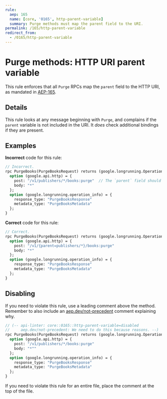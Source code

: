 ```yaml
---
rule:
  aep: 165
  name: [core, '0165', http-parent-variable]
  summary: Purge methods must map the parent field to the URI.
permalink: /165/http-parent-variable
redirect_from:
  - /0165/http-parent-variable
---
```


# Purge methods: HTTP URI parent variable

This rule enforces that all `Purge` RPCs map the `parent` field to the HTTP
URI, as mandated in [AEP-165][].

## Details

This rule looks at any message beginning with `Purge`, and complains
if the `parent` variable is not included in the URI. It _does_ check additional
bindings if they are present.

## Examples

**Incorrect** code for this rule:

```proto
// Incorrect.
rpc PurgeBooks(PurgeBooksRequest) returns (google.longrunning.Operation) {
  option (google.api.http) = {
    post: "/v1/publishers/*/books:purge"  // The `parent` field should be extracted.
    body: "*"
  };
  option (google.longrunning.operation_info) = {
    response_type: "PurgeBooksResponse"
    metadata_type: "PurgeBooksMetadata"
  };
}
```

**Correct** code for this rule:

```proto
// Correct.
rpc PurgeBooks(PurgeBooksRequest) returns (google.longrunning.Operation) {
  option (google.api.http) = {
    post: "/v1/{parent=publishers/*}/books:purge"
    body: "*"
  };
  option (google.longrunning.operation_info) = {
    response_type: "PurgeBooksResponse"
    metadata_type: "PurgeBooksMetadata"
  };
}
```

## Disabling

If you need to violate this rule, use a leading comment above the method.
Remember to also include an [aep.dev/not-precedent][] comment explaining why.

```proto
// (-- api-linter: core::0165::http-parent-variable=disabled
//     aep.dev/not-precedent: We need to do this because reasons. --)
rpc PurgeBooks(PurgeBooksRequest) returns (google.longrunning.Operation) {
  option (google.api.http) = {
    post: "/v1/publishers/*/books:purge"
    body: "*""
  };
  option (google.longrunning.operation_info) = {
    response_type: "PurgeBooksResponse"
    metadata_type: "PurgeBooksMetadata"
  };
}
```

If you need to violate this rule for an entire file, place the comment at the
top of the file.

[aep-165]: https://aep.dev/165
[aep.dev/not-precedent]: https://aep.dev/not-precedent
